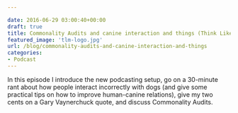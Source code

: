 ```yaml
---

date: 2016-06-29 03:00:40+00:00
draft: true
title: Commonality Audits and canine interaction and things (Think Like Me - 5)
featured_image: 'tlm-logo.jpg'
url: /blog/commonality-audits-and-canine-interaction-and-things
categories:
- Podcast
---
```


In this episode I introduce the new podcasting setup, go on a 30-minute rant about how people interact incorrectly with dogs (and give some practical tips on how to improve human-canine relations), give my two cents on a Gary Vaynerchuck quote, and discuss Commonality Audits.




